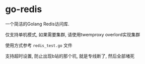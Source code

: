 # go-redis

一个简洁的Golang Redis访问库.

仅支持单机模式, 如果需要集群, 请使用twemproxy overlord实现集群

使用方式参考 `redis_test.go` 文件

支持超时设置, 防止出现b站的那个坑, 就是专线断了, 然后全部堵死

